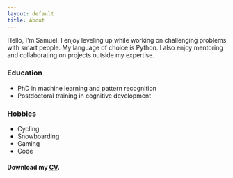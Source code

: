 ```yaml
---
layout: default
title: About
---
```


<!-- ### Summary -->

Hello, I'm Samuel. I enjoy leveling up while working on challenging problems with smart people. My language of choice is Python. I also enjoy mentoring and collaborating on projects outside my expertise.


### Education 

- PhD in machine learning and pattern recognition
- Postdoctoral training in cognitive development


### Hobbies

- Cycling
- Snowboarding
- Gaming
- Code


#### Download my <a href="/assets/riveraCV.pdf" target="_blank">CV</a>. 
<!-- <br> Check old [projects](projects). -->

